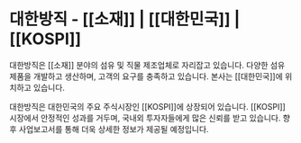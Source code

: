 # 대한방직 - [[소재]] | [[대한민국]] | [[KOSPI]]

대한방직은 [[소재]] 분야의 섬유 및 직물 제조업체로 자리잡고 있습니다. 다양한 섬유 제품을 개발하고 생산하며, 고객의 요구를 충족하고 있습니다. 본사는 [[대한민국]]에 위치하고 있습니다.

대한방직은 대한민국의 주요 주식시장인 [[KOSPI]]에 상장되어 있습니다. [[KOSPI]] 시장에서 안정적인 성과를 거두며, 국내외 투자자들에게 많은 신뢰를 받고 있습니다. 향후 사업보고서를 통해 더욱 상세한 정보가 제공될 예정입니다.

